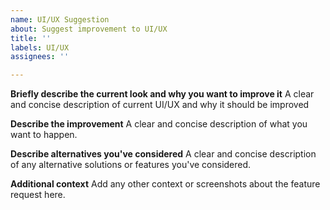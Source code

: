 ```yaml
---
name: UI/UX Suggestion
about: Suggest improvement to UI/UX
title: ''
labels: UI/UX
assignees: ''

---
```


**Briefly describe the current look and why you want to improve it**
A clear and concise description of current UI/UX and why it should be improved

**Describe the improvement**
A clear and concise description of what you want to happen.

**Describe alternatives you've considered**
A clear and concise description of any alternative solutions or features you've considered.

**Additional context**
Add any other context or screenshots about the feature request here.
